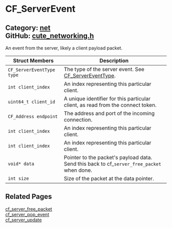 # CF_ServerEvent

Category: [net](https://github.com/RandyGaul/cute_framework/blob/master/docs/api_reference?id=net)  
GitHub: [cute_networking.h](https://github.com/RandyGaul/cute_framework/blob/master/include/cute_networking.h)  
---

An event from the server, likely a client payload packet.

Struct Members | Description
--- | ---
`CF_ServerEventType type` | The type of the server event. See [CF_ServerEventType](https://github.com/RandyGaul/cute_framework/blob/master/docs/net/cf_servereventtype.md).
`int client_index` | An index representing this particular client.
`uint64_t client_id` | A unique identifier for this particular client, as read from the connect token.
`CF_Address endpoint` | The address and port of the incoming connection.
`int client_index` | An index representing this particular client.
`int client_index` | An index representing this particular client.
`void* data` | Pointer to the packet's payload data. Send this back to cf_`server_free_packet` when done.
`int size` | Size of the packet at the data pointer.

## Related Pages

[cf_server_free_packet](https://github.com/RandyGaul/cute_framework/blob/master/docs/net/cf_server_free_packet.md)  
[cf_server_pop_event](https://github.com/RandyGaul/cute_framework/blob/master/docs/net/cf_server_pop_event.md)  
[cf_server_update](https://github.com/RandyGaul/cute_framework/blob/master/docs/net/cf_server_update.md)  
